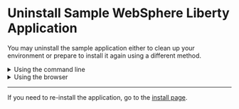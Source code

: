 # Uninstall Sample WebSphere Liberty Application

You may uninstall the sample application either to clean up your environment or prepare to install it again using a different method.

<details markdown="1">
<summary>Using the command line</summary>

1. If you created the application using the WebSphere Liberty Operator, then run:

        oc delete webspherelibertyapplication libertydiag

1. If you created the application using a basic Kubernetes Deployment, then run:

        oc delete deployment libertydiag

</details>

<details markdown="1">
<summary>Using the browser</summary>

1. If you created the application using the WebSphere Liberty Operator, then go to the Developer } Topology view, click on the ellipses on the `WSLA` line and click `Delete WebSphereLibertyApplication` and then click `Delete`:  
   ![](images/deletewsla.png)
1. If you created the application using a basic Kubernetes Deployment, then go to the Developer } Topology view, click on the ellipses on the `libertydiag` line and click `Delete Deployment` and then click `Delete`:  
   ![](images/delete_deployment.png)

</details>

---

If you need to re-install the application, go to the [install page](lab_liberty_install_app.md).
